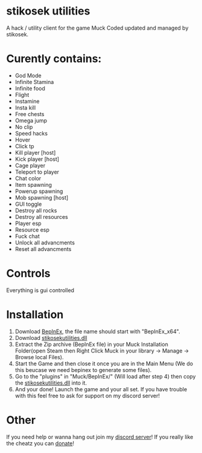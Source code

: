 # stikosek utilities

A hack / utility client for the game Muck
Coded updated and managed by stikosek.

# Curently contains:
- God Mode
- Infinite Stamina
- Infinite food
- Flight
- Instamine
- Insta kill
- Free chests
- Omega jump
- No clip
- Speed hacks
- Hover
- Click tp
- Kill player [host]
- Kick player [host]
- Cage player
- Teleport to player
- Chat color
- Item spawning
- Powerup spawning
- Mob spawning [host]
- GUI toggle
- Destroy all rocks
- Destroy all resources
- Player esp
- Resource esp
- Fuck chat
- Unlock all advancments
- Reset all advancments

# Controls
Everything is gui controlled

# Installation
 1. Download [BepInEx](https://github.com/BepInEx/BepInEx/releases), the file name should start with "BepInEx_x64".
 2. Download [stikosekutilities.dll](https://github.com/stikosek/stikosekutilities/releases/latest/download/stikosekutilities.dll)
 3. Extract the Zip archive (BepInEx file) in your Muck Installation Folder(open Steam then Right Click Muck in your library -> Manage -> Browse local Files).
 4. Start the Game and then close it once you are in the Main Menu (We do this beucase we need bepinex to generate some files).
 5. Go to the "plugins" in "Muck/BepInEx/" (Will load after step 4) then copy the [stikosekutilities.dll](https://github.com/stikosek/stikosekutilities/releases/latest/download/stikosekutilities2.dll) into it.
 6. And your done! Launch the game and your all set. If you have trouble with this feel free to ask for support on my discord server!

# Other
If you need help or wanna hang out join my [discord server](https://discord.gg/29PAur9AkB)!
If you really like the cheatz you can [donate](https://ko-fi.com/stikosek)!



 
